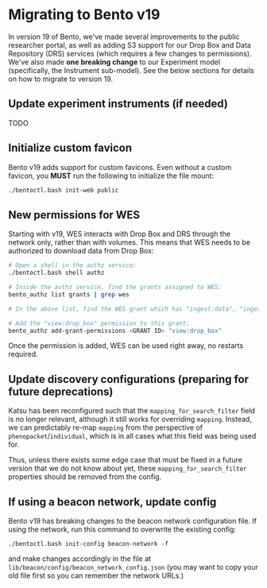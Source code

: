 # Migrating to Bento v19

In version 19 of Bento, we've made several improvements to the public researcher portal, as well as adding S3 support
for our Drop Box and Data Repository (DRS) services (which requires a few changes to permissions). We've also made 
**one breaking change** to our Experiment model (specifically, the Instrument sub-model). See the below sections for 
details on how to migrate to version 19.


## Update experiment instruments (if needed)

TODO


## Initialize custom favicon

Bento v19 adds support for custom favicons. Even without a custom favicon, you **MUST** run the following to initialize 
the file mount:

```bash
./bentoctl.bash init-web public
```


## New permissions for WES

Starting with v19, WES interacts with Drop Box and DRS through the network only, rather than with volumes.
This means that WES needs to be authorized to download data from Drop Box:

```bash
# Open a shell in the authz service:
./bentoctl.bash shell authz

# Inside the authz service, find the grants assigned to WES:
bento_authz list grants | grep wes

# In the above list, find the WES grant which has "ingest:data", "ingest:reference_material", etc., and copy the ID.

# Add the "view:drop_box" permission to this grant:
bento_authz add-grant-permissions <GRANT ID> "view:drop_box"
```

Once the permission is added, WES can be used right away, no restarts required.


## Update discovery configurations (preparing for future deprecations)

Katsu has been reconfigured such that the `mapping_for_search_filter` field is no longer relevant, although it still 
works for overriding `mapping`. Instead, we can predictably re-map `mapping` from the perspective of 
`phenopacket`/`individual`, which is in all cases what this field was being used for.

Thus, unless there exists some edge case that must be fixed in a future version that we do not know about yet, these 
`mapping_for_search_filter` properties should be removed from the config.


## If using a beacon network, update config

Bento v19 has breaking changes to the beacon network configuration file. If using the network, run this command to 
overwrite the existing config: 

`./bentoctl.bash init-config beacon-network -f`

and make changes accordingly in the file at `lib/beacon/config/beacon_network_config.json` (you may want to copy your 
old file first so you can remember the network URLs.)
